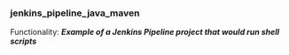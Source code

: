 
### jenkins_pipeline_java_maven 

Functionality: **_Example of a Jenkins Pipeline project that would run shell scripts_**
